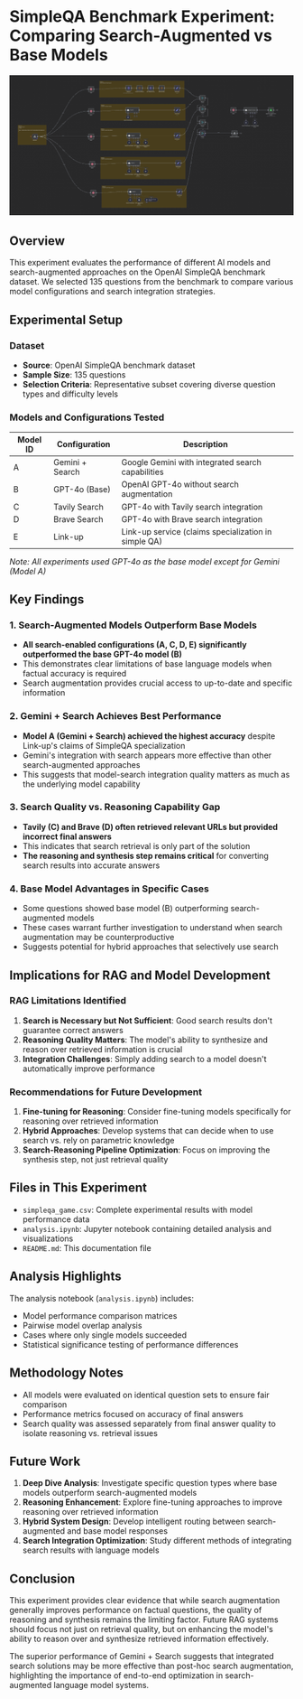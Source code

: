 # SimpleQA Benchmark Experiment: Comparing Search-Augmented vs Base Models

![compare](n8n.png)

## Overview

This experiment evaluates the performance of different AI models and search-augmented approaches on the OpenAI SimpleQA benchmark dataset. We selected 135 questions from the benchmark to compare various model configurations and search integration strategies.

## Experimental Setup

### Dataset
- **Source**: OpenAI SimpleQA benchmark dataset
- **Sample Size**: 135 questions
- **Selection Criteria**: Representative subset covering diverse question types and difficulty levels

### Models and Configurations Tested

| Model ID | Configuration | Description |
|----------|---------------|-------------|
| A | Gemini + Search | Google Gemini with integrated search capabilities |
| B | GPT-4o (Base) | OpenAI GPT-4o without search augmentation |
| C | Tavily Search | GPT-4o with Tavily search integration |
| D | Brave Search | GPT-4o with Brave search integration |
| E | Link-up | Link-up service (claims specialization in simple QA) |

*Note: All experiments used GPT-4o as the base model except for Gemini (Model A)*

## Key Findings

### 1. Search-Augmented Models Outperform Base Models
- **All search-enabled configurations (A, C, D, E) significantly outperformed the base GPT-4o model (B)**
- This demonstrates clear limitations of base language models when factual accuracy is required
- Search augmentation provides crucial access to up-to-date and specific information

### 2. Gemini + Search Achieves Best Performance
- **Model A (Gemini + Search) achieved the highest accuracy** despite Link-up's claims of SimpleQA specialization
- Gemini's integration with search appears more effective than other search-augmented approaches
- This suggests that model-search integration quality matters as much as the underlying model capability

### 3. Search Quality vs. Reasoning Capability Gap
- **Tavily (C) and Brave (D) often retrieved relevant URLs but provided incorrect final answers**
- This indicates that search retrieval is only part of the solution
- **The reasoning and synthesis step remains critical** for converting search results into accurate answers

### 4. Base Model Advantages in Specific Cases
- Some questions showed base model (B) outperforming search-augmented models
- These cases warrant further investigation to understand when search augmentation may be counterproductive
- Suggests potential for hybrid approaches that selectively use search

## Implications for RAG and Model Development

### RAG Limitations Identified
1. **Search is Necessary but Not Sufficient**: Good search results don't guarantee correct answers
2. **Reasoning Quality Matters**: The model's ability to synthesize and reason over retrieved information is crucial
3. **Integration Challenges**: Simply adding search to a model doesn't automatically improve performance

### Recommendations for Future Development
1. **Fine-tuning for Reasoning**: Consider fine-tuning models specifically for reasoning over retrieved information
2. **Hybrid Approaches**: Develop systems that can decide when to use search vs. rely on parametric knowledge
3. **Search-Reasoning Pipeline Optimization**: Focus on improving the synthesis step, not just retrieval quality

## Files in This Experiment

- `simpleqa_game.csv`: Complete experimental results with model performance data
- `analysis.ipynb`: Jupyter notebook containing detailed analysis and visualizations
- `README.md`: This documentation file

## Analysis Highlights

The analysis notebook (`analysis.ipynb`) includes:
- Model performance comparison matrices
- Pairwise model overlap analysis
- Cases where only single models succeeded
- Statistical significance testing of performance differences

## Methodology Notes

- All models were evaluated on identical question sets to ensure fair comparison
- Performance metrics focused on accuracy of final answers
- Search quality was assessed separately from final answer quality to isolate reasoning vs. retrieval issues

## Future Work

1. **Deep Dive Analysis**: Investigate specific question types where base models outperform search-augmented models
2. **Reasoning Enhancement**: Explore fine-tuning approaches to improve reasoning over retrieved information
3. **Hybrid System Design**: Develop intelligent routing between search-augmented and base model responses
4. **Search Integration Optimization**: Study different methods of integrating search results with language models

## Conclusion

This experiment provides clear evidence that while search augmentation generally improves performance on factual questions, the quality of reasoning and synthesis remains the limiting factor. Future RAG systems should focus not just on retrieval quality, but on enhancing the model's ability to reason over and synthesize retrieved information effectively.

The superior performance of Gemini + Search suggests that integrated search solutions may be more effective than post-hoc search augmentation, highlighting the importance of end-to-end optimization in search-augmented language model systems.
